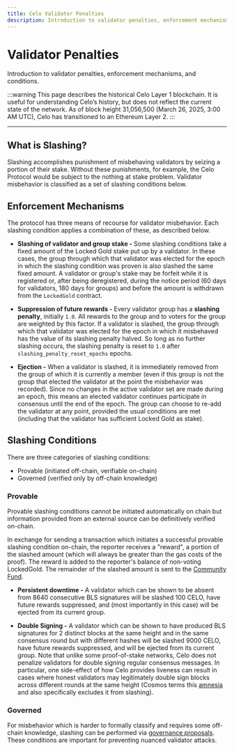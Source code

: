 ```yaml
---
title: Celo Validator Penalties
description: Introduction to validator penalties, enforcement mechanisms, and conditions.
---
```


# Validator Penalties

Introduction to validator penalties, enforcement mechanisms, and conditions.

:::warning
This page describes the historical Celo Layer 1 blockchain. It is useful for understanding Celo’s history, but does not reflect the current state of the network. As of block height 31,056,500 (March 26, 2025, 3:00 AM UTC), Celo has transitioned to an Ethereum Layer 2.
:::

---

## What is Slashing?

Slashing accomplishes punishment of misbehaving validators by seizing a portion of their stake. Without these punishments, for example, the Celo Protocol would be subject to the nothing at stake problem. Validator misbehavior is classified as a set of slashing conditions below.

## Enforcement Mechanisms

The protocol has three means of recourse for validator misbehavior. Each slashing condition applies a combination of these, as described below.

- **Slashing of validator and group stake -** Some slashing conditions take a fixed amount of the Locked Gold stake put up by a validator. In these cases, the group through which that validator was elected for the epoch in which the slashing condition was proven is also slashed the same fixed amount. A validator or group's stake may be forfeit while it is registered or, after being deregistered, during the notice period (60 days for validators, 180 days for groups) and before the amount is withdrawn from the `LockedGold` contract.

- **Suppression of future rewards -** Every validator group has a **slashing penalty**, initially `1.0`. All rewards to the group and to voters for the group are weighted by this factor. If a validator is slashed, the group through which that validator was elected for the epoch in which it misbehaved has the value of its slashing penalty halved. So long as no further slashing occurs, the slashing penalty is reset to `1.0` after `slashing_penalty_reset_epochs` epochs.

- **Ejection -** When a validator is slashed, it is immediately removed from the group of which it is currently a member (even if this group is not the group that elected the validator at the point the misbehavior was recorded). Since no changes in the active validator set are made during an epoch, this means an elected validator continues participate in consensus until the end of the epoch. The group can choose to re-add the validator at any point, provided the usual conditions are met (including that the validator has sufficient Locked Gold as stake).

## Slashing Conditions

There are three categories of slashing conditions:

- Provable \(initiated off-chain, verifiable on-chain\)
- Governed \(verified only by off-chain knowledge\)

### Provable

Provable slashing conditions cannot be initiated automatically on chain but information provided from an external source can be definitively verified on-chain.

In exchange for sending a transaction which initiates a successful provable slashing condition on-chain, the reporter receives a "reward", a portion of the slashed amount (which will always be greater than the gas costs of the proof). The reward is added to the reporter's balance of non-voting LockedGold. The remainder of the slashed amount is sent to the [Community Fund](/what-is-celo/about-celo-l1/protocol/pos/epoch-rewards-community-fund).

- **Persistent downtime -** A validator which can be shown to be absent from 8640 consecutive BLS signatures will be slashed 100 CELO, have future rewards suppressed, and (most importantly in this case) will be ejected from its current group.

- **Double Signing -** A validator which can be shown to have produced BLS signatures for 2 distinct blocks at the same height and in the same consensus round but with different hashes will be slashed 9000 CELO, have future rewards suppressed, and will be ejected from its current group. Note that unlike some proof-of-stake networks, Celo does not penalize validators for double signing regular consensus messages. In particular, one side-effect of how Celo provides liveness can result in cases where honest validators may legitimately double sign blocks across different rounds at the same height (Cosmos terms this [amnesia](https://github.com/tendermint/spec/blob/fa3430ad163a2a0ed77aa3f624a70cd9b8b84b78/spec/consensus/signing.md#other-rules) and also specifically excludes it from slashing).

### **Governed**

For misbehavior which is harder to formally classify and requires some off-chain knowledge, slashing can be performed via [governance proposals](/what-is-celo/using-celo/protocol/governance/overview/). These conditions are important for preventing nuanced validator attacks.
